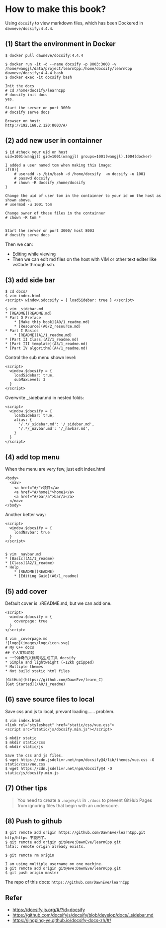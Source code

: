 # How to make this book?

Using `docsify` to view markdown files, which has been Dockered in `dawneve/docsify:4.4.4`.



## (1) Start the environment in Docker

```
$ docker pull dawneve/docsify:4.4.4

$ docker run -it -d --name docsify -p 8003:3000 -v /home/wangjl/data/project/learnCpp:/home/docsify/learnCpp dawneve/docsify:4.4.4 bash
$ docker exec -it docsify bash

Init the docs
# cd /home/docsify/learnCpp
# docsify init docs
yes.

Start the server on port 3000:
# docsify serve docs

Browser on host:
http://192.168.2.120:8003/#/
```



## (2) add new user in containner

```
$ id #check your uid on host
uid=1001(wangjl) gid=1001(wangjl) groups=1001(wangjl),1004(docker) 

I added a user named tom when making this image:
if(0){
	# useradd -s /bin/bash -d /home/docsify  -m docsify -u 1001
	# passwd docsify
	# chown -R docsify /home/docsify
}

Change the uid of user tom in the containner to your id on the host as shown above.
# usermod -u 1001 tom

Change owner of these files in the containner
# chown -R tom *


Start the server on port 3000/ host 8003
# docsify serve docs
```

Then we can:
* Editing while viewing
* Then we can edit md files on the host with VIM or other text editer like vsCode through ssh.






## (3) add side bar

```
$ cd docs/
$ vim index.html
<script> window.$docsify = { loadSidebar: true } </script> 

$ vim _sidebar.md
* [README](README.md)
* Part O Preface
    * [Make this book](A0/1_readme.md)
    * [Resource](A0/2_resource.md)
* Part I Basics
    * [README](A1/1_readme.md)
* [Part II Class](A2/1_readme.md)
* [Part III template](A3/1_readme.md)
* [Part IV algorithm](A4/1_readme.md)
```

Control the sub menu shown level:
```
<script>
  window.$docsify = {
    loadSidebar: true,
    subMaxLevel: 3
  }
</script>
```


Overwrite _sidebar.md in nested folds:
```
<script>
  window.$docsify = {
    loadSidebar: true,
    alias: {
      '/.*/_sidebar.md': '/_sidebar.md',
      '/.*/_navbar.md': '/_navbar.md',
    }
  }
</script>
```





## (4) add top menu

When the menu are very few, just edit index.html
```
<body>
  <nav>
    <a href="#/">项目</a>
    <a href="#/home1">home1</a>
    <a href="#/bar/a">bar/a</a>
  </nav>
</body>
```

Another better way:
```
<script>
  window.$docsify = {
    loadNavbar: true
  }
</script>


$ vim _navbar.md
* [Basic](A1/1_readme)
* [Class](A2/1_readme)
* Help
	* [README](README)
	* [Editing Guid](A0/1_readme)
```




## (5) add cover

Default cover is ./README.md, but we can add one.

```
<script>
  window.$docsify = {
    coverpage: true
  }
</script>

$ vim _coverpage.md
![logo](images/logo/icon.svg)
# My C++ docs
## 个人文档网站
> 一个神奇的文档网站生成工具 docsify
* Simple and lightweight (~12kb gzipped)
* Multiple themes
* Not build static html files

[GitHub](https://github.com/DawnEve/learn_C)
[Get Started](/A0/1_readme)
```



## (6) save source files to local

Save css and js to local, prevant loading…… problem.

```
$ vim index.html
<link rel="stylesheet" href="static/css/vue.css">
<script src="static/js/docsify.min.js"></script>

$ mkdir static
$ mkdir static/css
$ mkdir static/js

Save the css and js files.
$ wget https://cdn.jsdelivr.net/npm/docsify@4/lib/themes/vue.css -O static/css/vue.css
$ wget https://cdn.jsdelivr.net/npm/docsify@4 -O static/js/docsify.min.js
```



## (7) Other tips

> You need to create a `.nojekyll` in `./docs` to prevent GitHub Pages from ignoring files that begin with an underscore.




## (8) Push to github

```
$ git remote add origin https://github.com/DawnEve/learnCpp.git
http/https 不能用了。
$ git remote add origin git@eve:DawnEve/learnCpp.git
fatal: remote origin already exists. 

$ git remote rm origin

I am using multiple username on one machine.
$ git remote add origin git@eve:DawnEve/learnCpp.git
$ git push origin master
```

The repo of this docs: `https://github.com/DawnEve/learnCpp`



## Refer

- https://docsify.js.org/#/?id=docsify
- https://github.com/docsifyjs/docsify/blob/develop/docs/_sidebar.md
- https://jingping-ye.github.io/docsify-docs-zh/#/
